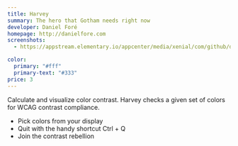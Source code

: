 ```yaml
---
title: Harvey
summary: The hero that Gotham needs right now
developer: Daniel Foré
homepage: http://danielfore.com
screenshots:
  - https://appstream.elementary.io/appcenter/media/xenial/com/github/danrabbit.harvey.desktop/1D4748F3FF6DC057593113C32C950FA1/screenshots/image-1_orig.png

color:
  primary: "#fff"
  primary-text: "#333"
price: 3
---
```


<p>Calculate and visualize color contrast. Harvey checks a given set of colors for WCAG contrast compliance.</p>
<ul>
  <li>Pick colors from your display</li>
  <li>Quit with the handy shortcut Ctrl + Q</li>
  <li>Join the contrast rebellion</li>
</ul>